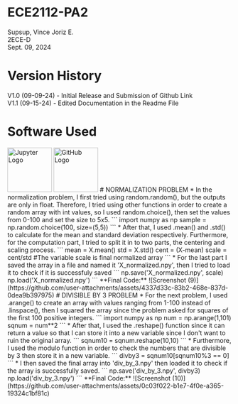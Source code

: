 # ECE2112-PA2
Supsup, Vince Joriz E.  
2ECE-D  
Sept. 09, 2024  
# Version History
V1.0 (09-09-24) - Initial Release and Submission of Github Link  
V1.1 (09-15-24) - Edited Documentation in the Readme File
# Software Used
<img src="https://jupyter.org/assets/main-logo.svg" alt="Jupyter Logo" width="100"/>
<img src="https://github.githubassets.com/images/modules/logos_page/GitHub-Mark.png" alt="GitHub Logo" width="100"/>
# NORMALIZATION PROBLEM
* In the normalization problem, I first tried using random.random(), but the outputs are only in float. Therefore, I tried using other functions in order to create a random array with int values, so I used random.choice(), then set the values from 0-100 and set the size to 5x5. 
```
import numpy as np
sample = np.random.choice(100, size=(5,5))
```
* After that, I used .mean() and .std() to calculate for the mean and standard deviation respectively. Furthermore, for the computation part, I tried to split it in to two parts, the centering and scaling process.
```
mean = X.mean() 
std = X.std()
cent = (X-mean)
scale = cent/std #The variable scale is final normalized array
```
* For the last part I saved the array in a file and named it 'X_normalized.npy', then I tried to load it to check if it is successfuly saved
```
np.save('X_normalized.npy', scale)
np.load('X_normalized.npy')
```
**Final Code:**
![Screenshot (9)](https://github.com/user-attachments/assets/4337d33c-83b2-468e-837d-0dea9b397975)
# DIVISIBLE BY 3 PROBLEM
* For the next problem, I used .arange() to create an array with values ranging from 1-100 instead of .linspace(), then I squared the array since the problem asked for squares of the first 100 positive integers. 
```
import numpy as np
num = np.arange(1,101)
sqnum = num**2
```
* After that, I used the .reshape() function since it can return a value so that I can store it into a new variable since I don't want to ruin the original array. 
```
sqnum10 = sqnum.reshape(10,10)
```
* Furthermore, I used the modulo function in order to check the numbers that are divisible by 3 then store it in a new variable.
```
divby3 = sqnum10[sqnum10%3 == 0]
```
* I then saved the final array into 'div_by_3.npy' then loaded it to check if the array is successfully saved.
```
np.save('div_by_3.npy', divby3)
np.load('div_by_3.npy')
```
**Final Code:**
![Screenshot (10)](https://github.com/user-attachments/assets/0c03f022-b1e7-4f0e-a365-19324c1bf81c)
